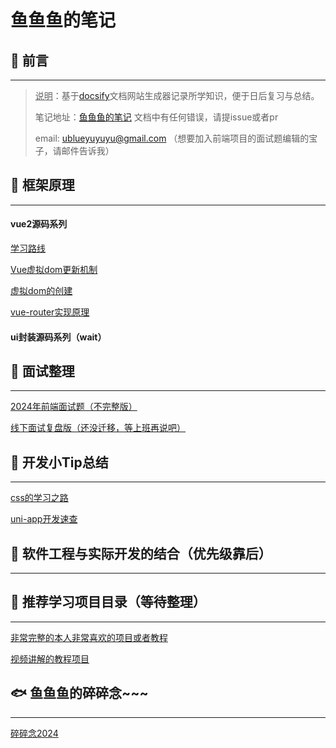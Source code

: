 # 鱼鱼鱼的笔记



##  📢  前言

------



> <u>说明</u>：基于[docsify](https://docsify.js.org/#/zh-cn/?id=docsify)文档网站生成器记录所学知识，便于日后复习与总结。
>
> 笔记地址：[鱼鱼鱼的笔记](https://blueyuyu.github.io/fishNote/)
> 文档中有任何错误，请提issue或者pr
>
> email: ublueyuyuyu@gmail.com （想要加入前端项目的面试题编辑的宝子，请邮件告诉我）


##  🧡  框架原理

------



#### **vue2源码系列**<!-- {docsify-ignore} -->

[学习路线](/vuePrinciple/day01.md)

[Vue虚拟dom更新机制](/vuePrinciple/day02.md)

[虚拟dom的创建](/vuePrinciple/day03.md)

[vue-router实现原理](/vuePrinciple/day04.md)



#### **ui封装源码系列（wait）**<!-- {docsify-ignore} -->





##  🧡  面试整理

------

[2024年前端面试题（不完整版）](/InterviewQuestions/2024前端面试题(整理版).md)

[线下面试复盘版（还没迁移，等上班再说吧）]()



##   💛  开发小Tip总结

------
[css的学习之路](/css/css.md)

[uni-app开发速查](/css/uniAppCss.md)


##  💚  软件工程与实际开发的结合（优先级靠后）

------

##   💙  推荐学习项目目录（等待整理）

------
[非常完整的本人非常喜欢的项目或者教程](/recommend/withTutorial.md)

[视频讲解的教程项目](/recommend/theMostRe.md)

##  🐟  鱼鱼鱼的碎碎念~~~

------

[碎碎念2024](/journal/blueMemory.md)